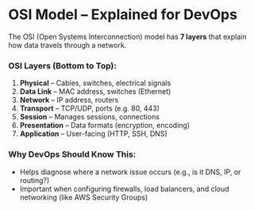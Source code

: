 #  OSI Model – Explained for DevOps

The OSI (Open Systems Interconnection) model has **7 layers** that explain how data travels through a network.

###  OSI Layers (Bottom to Top):
1. **Physical** – Cables, switches, electrical signals  
2. **Data Link** – MAC address, switches (Ethernet)  
3. **Network** – IP address, routers  
4. **Transport** – TCP/UDP, ports (e.g. 80, 443)  
5. **Session** – Manages sessions, connections  
6. **Presentation** – Data formats (encryption, encoding)  
7. **Application** – User-facing (HTTP, SSH, DNS)

###  Why DevOps Should Know This:
- Helps diagnose where a network issue occurs (e.g., is it DNS, IP, or routing?)
- Important when configuring firewalls, load balancers, and cloud networking (like AWS Security Groups)


